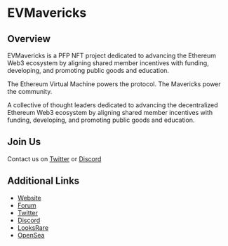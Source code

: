 # EVMavericks

## Overview
EVMavericks is a PFP NFT project dedicated to advancing the  Ethereum Web3 ecosystem by aligning shared member incentives with funding, developing, and promoting public goods and education.

The Ethereum Virtual Machine powers the protocol. The Mavericks power the community.

A collective of thought leaders dedicated to advancing the decentralized Ethereum Web3 ecosystem by aligning shared member incentives with funding, developing, and promoting public goods and education.

## Join Us

Contact us on [Twitter](https://twitter.com/EVMavericks) or [Discord](https://t.co/T8mYqYr2ya)

## Additional Links

- [Website](https://evmavericks.xyz/)
- [Forum](https://forum.evmavericks.xyz/)
- [Twitter](https://twitter.com/EVMavericks)
- [Discord](https://t.co/T8mYqYr2ya)
- [LooksRare](https://looksrare.org/collections/0x7dDAA898D33D7aB252Ea5F89f96717c47B2fEE6e)
- [OpenSea](https://opensea.io/collection/evmavericks)
